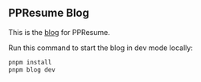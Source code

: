 ## PPResume Blog

This is the [blog](https://blog.ppresume.com) for PPResume.

Run this command to start the blog in dev mode locally:

```bash
pnpm install
pnpm blog dev
```
